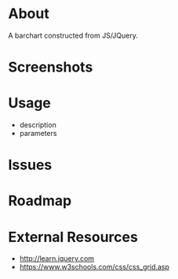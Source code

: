 # About
A barchart constructed from JS/JQuery.

# Screenshots

# Usage
- description
- parameters

# Issues

# Roadmap

# External Resources
- http://learn.jquery.com
- https://www.w3schools.com/css/css_grid.asp